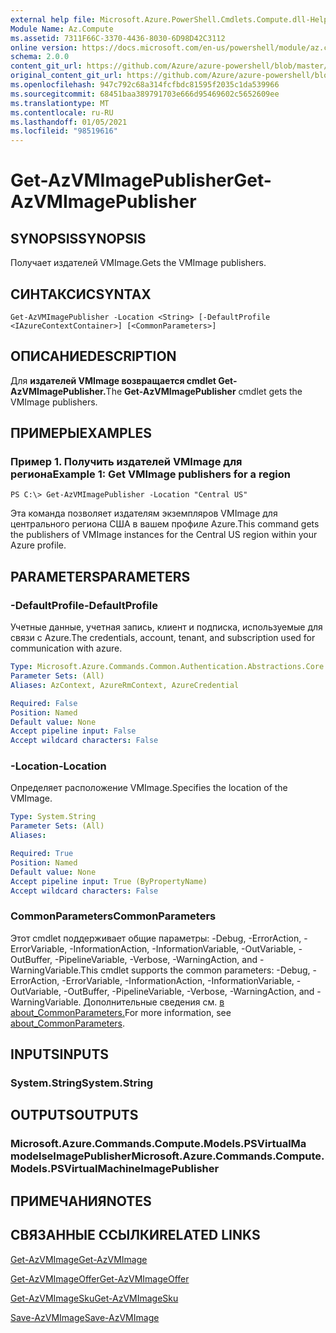 ```yaml
---
external help file: Microsoft.Azure.PowerShell.Cmdlets.Compute.dll-Help.xml
Module Name: Az.Compute
ms.assetid: 7311F66C-3370-4436-8030-6D98D42C3112
online version: https://docs.microsoft.com/en-us/powershell/module/az.compute/get-azvmimagepublisher
schema: 2.0.0
content_git_url: https://github.com/Azure/azure-powershell/blob/master/src/Compute/Compute/help/Get-AzVMImagePublisher.md
original_content_git_url: https://github.com/Azure/azure-powershell/blob/master/src/Compute/Compute/help/Get-AzVMImagePublisher.md
ms.openlocfilehash: 947c792c68a314fcfbdc81595f2035c1da539966
ms.sourcegitcommit: 68451baa389791703e666d95469602c5652609ee
ms.translationtype: MT
ms.contentlocale: ru-RU
ms.lasthandoff: 01/05/2021
ms.locfileid: "98519616"
---
```

# <span data-ttu-id="bcc35-101">Get-AzVMImagePublisher</span><span class="sxs-lookup"><span data-stu-id="bcc35-101">Get-AzVMImagePublisher</span></span>

## <span data-ttu-id="bcc35-102">SYNOPSIS</span><span class="sxs-lookup"><span data-stu-id="bcc35-102">SYNOPSIS</span></span>
<span data-ttu-id="bcc35-103">Получает издателей VMImage.</span><span class="sxs-lookup"><span data-stu-id="bcc35-103">Gets the VMImage publishers.</span></span>

## <span data-ttu-id="bcc35-104">СИНТАКСИС</span><span class="sxs-lookup"><span data-stu-id="bcc35-104">SYNTAX</span></span>

```
Get-AzVMImagePublisher -Location <String> [-DefaultProfile <IAzureContextContainer>] [<CommonParameters>]
```

## <span data-ttu-id="bcc35-105">ОПИСАНИЕ</span><span class="sxs-lookup"><span data-stu-id="bcc35-105">DESCRIPTION</span></span>
<span data-ttu-id="bcc35-106">Для **издателей VMImage возвращается cmdlet Get-AzVMImagePublisher.**</span><span class="sxs-lookup"><span data-stu-id="bcc35-106">The **Get-AzVMImagePublisher** cmdlet gets the VMImage publishers.</span></span>

## <span data-ttu-id="bcc35-107">ПРИМЕРЫ</span><span class="sxs-lookup"><span data-stu-id="bcc35-107">EXAMPLES</span></span>

### <span data-ttu-id="bcc35-108">Пример 1. Получить издателей VMImage для региона</span><span class="sxs-lookup"><span data-stu-id="bcc35-108">Example 1: Get VMImage publishers for a region</span></span>
```
PS C:\> Get-AzVMImagePublisher -Location "Central US"
```

<span data-ttu-id="bcc35-109">Эта команда позволяет издателям экземпляров VMImage для центрального региона США в вашем профиле Azure.</span><span class="sxs-lookup"><span data-stu-id="bcc35-109">This command gets the publishers of VMImage instances for the Central US region within your Azure profile.</span></span>

## <span data-ttu-id="bcc35-110">PARAMETERS</span><span class="sxs-lookup"><span data-stu-id="bcc35-110">PARAMETERS</span></span>

### <span data-ttu-id="bcc35-111">-DefaultProfile</span><span class="sxs-lookup"><span data-stu-id="bcc35-111">-DefaultProfile</span></span>
<span data-ttu-id="bcc35-112">Учетные данные, учетная запись, клиент и подписка, используемые для связи с Azure.</span><span class="sxs-lookup"><span data-stu-id="bcc35-112">The credentials, account, tenant, and subscription used for communication with azure.</span></span>

```yaml
Type: Microsoft.Azure.Commands.Common.Authentication.Abstractions.Core.IAzureContextContainer
Parameter Sets: (All)
Aliases: AzContext, AzureRmContext, AzureCredential

Required: False
Position: Named
Default value: None
Accept pipeline input: False
Accept wildcard characters: False
```

### <span data-ttu-id="bcc35-113">-Location</span><span class="sxs-lookup"><span data-stu-id="bcc35-113">-Location</span></span>
<span data-ttu-id="bcc35-114">Определяет расположение VMImage.</span><span class="sxs-lookup"><span data-stu-id="bcc35-114">Specifies the location of the VMImage.</span></span>

```yaml
Type: System.String
Parameter Sets: (All)
Aliases:

Required: True
Position: Named
Default value: None
Accept pipeline input: True (ByPropertyName)
Accept wildcard characters: False
```

### <span data-ttu-id="bcc35-115">CommonParameters</span><span class="sxs-lookup"><span data-stu-id="bcc35-115">CommonParameters</span></span>
<span data-ttu-id="bcc35-116">Этот cmdlet поддерживает общие параметры: -Debug, -ErrorAction, -ErrorVariable, -InformationAction, -InformationVariable, -OutVariable, -OutBuffer, -PipelineVariable, -Verbose, -WarningAction, and -WarningVariable.</span><span class="sxs-lookup"><span data-stu-id="bcc35-116">This cmdlet supports the common parameters: -Debug, -ErrorAction, -ErrorVariable, -InformationAction, -InformationVariable, -OutVariable, -OutBuffer, -PipelineVariable, -Verbose, -WarningAction, and -WarningVariable.</span></span> <span data-ttu-id="bcc35-117">Дополнительные сведения см. [в about_CommonParameters.](http://go.microsoft.com/fwlink/?LinkID=113216)</span><span class="sxs-lookup"><span data-stu-id="bcc35-117">For more information, see [about_CommonParameters](http://go.microsoft.com/fwlink/?LinkID=113216).</span></span>

## <span data-ttu-id="bcc35-118">INPUTS</span><span class="sxs-lookup"><span data-stu-id="bcc35-118">INPUTS</span></span>

### <span data-ttu-id="bcc35-119">System.String</span><span class="sxs-lookup"><span data-stu-id="bcc35-119">System.String</span></span>

## <span data-ttu-id="bcc35-120">OUTPUTS</span><span class="sxs-lookup"><span data-stu-id="bcc35-120">OUTPUTS</span></span>

### <span data-ttu-id="bcc35-121">Microsoft.Azure.Commands.Compute.Models.PSVirtualMa modelseImagePublisher</span><span class="sxs-lookup"><span data-stu-id="bcc35-121">Microsoft.Azure.Commands.Compute.Models.PSVirtualMachineImagePublisher</span></span>

## <span data-ttu-id="bcc35-122">ПРИМЕЧАНИЯ</span><span class="sxs-lookup"><span data-stu-id="bcc35-122">NOTES</span></span>

## <span data-ttu-id="bcc35-123">СВЯЗАННЫЕ ССЫЛКИ</span><span class="sxs-lookup"><span data-stu-id="bcc35-123">RELATED LINKS</span></span>

[<span data-ttu-id="bcc35-124">Get-AzVMImage</span><span class="sxs-lookup"><span data-stu-id="bcc35-124">Get-AzVMImage</span></span>](./Get-AzVMImage.md)

[<span data-ttu-id="bcc35-125">Get-AzVMImageOffer</span><span class="sxs-lookup"><span data-stu-id="bcc35-125">Get-AzVMImageOffer</span></span>](./Get-AzVMImageOffer.md)

[<span data-ttu-id="bcc35-126">Get-AzVMImageSku</span><span class="sxs-lookup"><span data-stu-id="bcc35-126">Get-AzVMImageSku</span></span>](./Get-AzVMImageSku.md)

[<span data-ttu-id="bcc35-127">Save-AzVMImage</span><span class="sxs-lookup"><span data-stu-id="bcc35-127">Save-AzVMImage</span></span>](./Save-AzVMImage.md)


